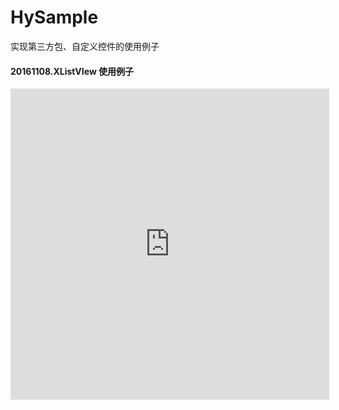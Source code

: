 # HySample
实现第三方包、自定义控件的使用例子

#### 20161108.XListVIew 使用例子


<iframe height=498 width=510 src='http://player.youku.com/embed/XMTg2MDEyMzQxMg==' frameborder=0 'allowfullscreen'></iframe>
